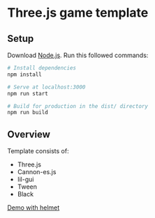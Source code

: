 # Three.js game template

## Setup
Download [Node.js](https://nodejs.org/en/download/).
Run this followed commands:

``` bash
# Install dependencies
npm install

# Serve at localhost:3000
npm run start

# Build for production in the dist/ directory
npm run build
```

## Overview
Template consists of:
- Three.js
- Cannon-es.js
- lil-gui
- Tween
- Black


[Demo with helmet](https://three-js-game-template-helmet.netlify.app/)

